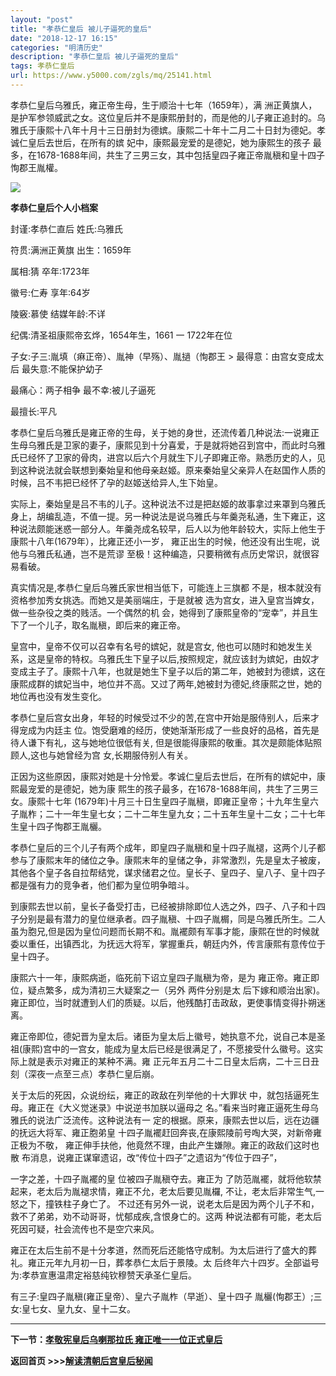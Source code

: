 ```yaml
---
layout: "post"
title: "孝恭仁皇后 被儿子逼死的皇后"
date: "2018-12-17 16:15"
categories: "明清历史"
description: "孝恭仁皇后 被儿子逼死的皇后"
tags: 孝恭仁皇后
url: https://www.y5000.com/zgls/mq/25141.html
---
```






孝恭仁皇后乌雅氏，雍正帝生母，生于顺治十七年（1659年），满
洲正黄旗人，是护军参领威武之女。这位皇后并不是康熙册封的，而是他的儿子雍正追封的。乌雅氏于康熙十八年十月十三日册封为德嫔。康熙二十年十二月二十日封为德妃。孝诚仁皇后去世后，在所有的嫔
妃中，康熙最宠爱的是德妃，她为康熙生的孩子 最多，在1678-1688年间，共生了三男三女，其中包括皇四子雍正帝胤稹和皇十四子恂郡王胤權。

![](https://img.y5000.com/uploads/allimg/170822/8-1FR2155F4423.jpg)

**孝恭仁皇后个人小档案**

封谨:孝恭仁直后 姓氏:乌雅氏

符贯:满洲正黄旗 出生：1659年

属相:猜 卒年:1723年

徽号:仁寿 享年:64岁

陵竅:慕使 结媒年龄:不详

纪偶:清圣祖康熙帝玄烨，1654年生，1661 一 1722年在位

子女:子三:胤填（痳正帝）、胤神（早殇）、胤撾（恂郡王 > 最得意：由宫女变成太后 最失意:不能保护幼子

最痛心：两子相争 最不幸:被儿子逼死

最擅长:平凡

孝恭仁皇后乌雅氏是雍正帝的生母，关于她的身世，还流传着几种说法:一说雍正生母乌雅氏是卫家的妻子，康熙见到十分喜爱，于是就将她召到宫中，而此时乌雅氏已经怀了卫家的骨肉，进宫以后六个月就生下儿子即雍正帝。熟悉历史的人，见到这种说法就会联想到秦始皇和他母亲赵姬。原来秦始皇父亲异人在赵国作人质的时候，吕不韦把已经怀了孕的赵姬送给异人,生下始皇。

实际上，秦始皇是吕不韦的儿子。这种说法不过是把赵姬的故事拿过来罩到乌雅氏身上，胡编乱造，不值一提。另一种说法是说乌雅氏与年羹尧私通，生下雍正，这种说法颇能迷惑一部分人。年羹尧成名较早，后人以为他年龄较大，实际上他生于康熙十八年(1679年），比雍正还小一岁，
雍正出生的时候，他还没有出生呢，说他与乌雅氏私通，岂不是荒谬 至极！这种编造，只要稍微有点历史常识，就很容易看破。

真实情况是,孝恭仁皇后乌雅氏家世相当低下，可能连上三旗都 不是，根本就没有资格参加秀女挑选。而她又是美丽端庄，于是就被
选为宫女，进入皇宫当婢女，做一些杂役之类的贱活。一个偶然的机 会，她得到了康熙皇帝的“宠幸”，并且生下了一个儿子，取名胤稹，即后来的雍正帝。

皇宫中，皇帝不仅可以召幸有名号的嫔妃，就是宫女,
他也可以随时和她发生关系，这是皇帝的特权。乌雅氏生下皇子以后,按照规定，就应该封为嫔妃，由奴才变成主子了。康熙十八年，也就是她生下皇子以后的第二年，她被封为德嫔，这在康熙成群的嫔妃当中，地位并不高。又过了两年,她被封为德妃,终康熙之世，她的地位再也没有发生变化。

孝恭仁皇后宫女出身，年轻的时候受过不少的苦,在宫中开始是服侍别人，后来才得宠成为内廷主
位。饱受磨难的经历，使她渐渐形成了一些良好的品格，首先是待人谦下有礼，这与她地位很低有关, 但是很能得康熙的敬重。其次是颇能体贴照顾人,这也与她曾经为宫
女,长期服侍别人有关。

正因为这些原因，康熙对她是十分怜爱。孝诚仁皇后去世后，在所有的嫔妃中，康熙最宠爱的是德妃，她为康
熙生的孩子最多，在1678-1688年间，共生了三男三女。康熙十七年
(1679年)十月三十日生皇四子胤稹，即雍正皇帝；十九年生皇六子胤柞；二十一年生皇七女；二十二年生皇九女；二十五年生皇十二女；二十七年生皇十四子恂郡王胤欐。

孝恭仁皇后的三个儿子有两个成年，即皇四子胤稹和皇十四子胤褪，这两个儿子都参与了康熙末年的储位之争。康熙末年的皇储之争，非常激烈，先是皇太子被废，其他各个皇子各自拉帮结党，谋求储君之位。皇长子、皇四子、皇八子、皇十四子都是强有力的竞争者，他们都为皇位明争暗斗。

到康熙去世以前，皇长子备受打击，已经被排除即位人选之外，四子、八子和十四子分别是最有潜力的皇位继承者。四子胤稹、十四子胤榍，同是乌雅氏所生。二人虽为胞兄,但是因为皇位问题而长期不和。胤襬颇有军事才能，康熙在世的时候就委以重任，出镇西北，为抚远大将军，掌握重兵，朝廷内外，传言康熙有意传位于皇十四子。

康熙六十一年，康熙病逝，临死前下诏立皇四子胤稹为帝，是为 雍正帝。雍正即位，疑点繁多，成为清初三大疑案之一（另外 两件分别是太
后下嫁和顺治出家)。雍正即位，当时就遭到人们的质疑。以后，他残酷打击政敌，更使事情变得扑朔迷离。

雍正帝即位，德妃晋为皇太后。诸臣为皇太后上徽号，她执意不允，说自己本是圣祖(康熙)宫中的一宫女，能成为皇太后已经是很满足了，不愿接受什么徽号。这实际上就是表示对雍正的某种不满。雍
正元年五月二十二日皇太后病，二十三日丑刻（深夜一点至三点）孝恭仁皇后崩。

关于太后的死因，众说纷纭，雍正的政敌在列举他的十大罪状 中，就包括逼死生母。雍正在《大义觉迷录》中说逆书加朕以逼母之
名。”看来当时雍正逼死生母乌雅氏的说法广泛流传。这种说法有一 定的根据。原来，康熙去世以后，远在边疆的抚远大将军、雍正胞弟皇
十四子胤襬赶回奔丧,在康熙陵前号啕大哭，对新帝雍正极为不敬， 雍正伸手扶他，他竟然不理，由此产生嫌隙。雍正的政敌们这时也散
布消息，说雍正谋窜遗诏，改“传位十四子”之遗诏为“传位于四子”，

一字之差，十四子胤襬的皇 位被四子胤稹夺去。雍正为 了防范胤襬，就将他软禁起来，老太后为胤褪求情，雍正不允，老太后要见胤欏,
不让，老太后非常生气,一怒之下，撞铁柱子身亡了。 不过还有另外一说，说老太后是因为两个儿子不和，救不了弟弟，劝不动哥哥，忧郁成疾,含恨身亡的。这两
种说法都有可能，老太后死因可疑，社会流传也不是空穴来风。

雍正在太后生前不是十分孝道，然而死后还能恪守成制。为太后进行了盛大的葬礼。雍正元年九月初一日，葬孝恭仁太后于景陵。太
后终年六十四岁。全部谥号为:孝恭宣惠温肃定裕慈纯钦穆赞天承圣仁皇后。

有三子:皇四子胤稹(雍正皇帝）、皇六子胤柞（早逝）、皇十四子 胤欐(恂郡王）;三女:皇七女、皇九女、皇十二女。

* * *

**下一节：[孝敬宪皇后乌喇那拉氏 雍正唯一一位正式皇后](https://www.y5000.com/zgls/mq/25143.html)**

**返回首页 >>>[解读清朝后宫皇后秘闻](https://www.y5000.com/zgls/mq/25183.html)**
